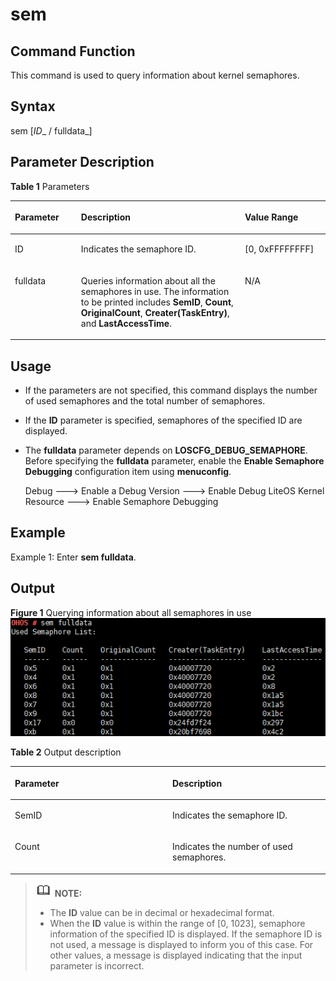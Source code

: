 # sem<a name="EN-US_TOPIC_0000001052810290"></a>

## Command Function<a name="section366714216619"></a>

This command is used to query information about kernel semaphores.

## Syntax<a name="section8833164614615"></a>

sem \[_ID__ / fulldata_\]

## Parameter Description<a name="section12809111019453"></a>

**Table  1**  Parameters

<a name="table438mcpsimp"></a>
<table><thead align="left"><tr id="row444mcpsimp"><th class="cellrowborder" valign="top" width="21%" id="mcps1.2.4.1.1"><p id="p446mcpsimp"><a name="p446mcpsimp"></a><a name="p446mcpsimp"></a><strong id="b1111222772019"><a name="b1111222772019"></a><a name="b1111222772019"></a>Parameter</strong></p>
</th>
<th class="cellrowborder" valign="top" width="52%" id="mcps1.2.4.1.2"><p id="p448mcpsimp"><a name="p448mcpsimp"></a><a name="p448mcpsimp"></a><strong id="b84871307209"><a name="b84871307209"></a><a name="b84871307209"></a>Description</strong></p>
</th>
<th class="cellrowborder" valign="top" width="27%" id="mcps1.2.4.1.3"><p id="p450mcpsimp"><a name="p450mcpsimp"></a><a name="p450mcpsimp"></a><strong id="b101742225281"><a name="b101742225281"></a><a name="b101742225281"></a>Value Range</strong></p>
</th>
</tr>
</thead>
<tbody><tr id="row451mcpsimp"><td class="cellrowborder" valign="top" width="21%" headers="mcps1.2.4.1.1 "><p id="p453mcpsimp"><a name="p453mcpsimp"></a><a name="p453mcpsimp"></a>ID</p>
</td>
<td class="cellrowborder" valign="top" width="52%" headers="mcps1.2.4.1.2 "><p id="p455mcpsimp"><a name="p455mcpsimp"></a><a name="p455mcpsimp"></a>Indicates the semaphore ID.</p>
</td>
<td class="cellrowborder" valign="top" width="27%" headers="mcps1.2.4.1.3 "><p id="p457mcpsimp"><a name="p457mcpsimp"></a><a name="p457mcpsimp"></a>[0, 0xFFFFFFFF]</p>
</td>
</tr>
<tr id="row458mcpsimp"><td class="cellrowborder" valign="top" width="21%" headers="mcps1.2.4.1.1 "><p id="p460mcpsimp"><a name="p460mcpsimp"></a><a name="p460mcpsimp"></a>fulldata</p>
</td>
<td class="cellrowborder" valign="top" width="52%" headers="mcps1.2.4.1.2 "><p id="p462mcpsimp"><a name="p462mcpsimp"></a><a name="p462mcpsimp"></a>Queries information about all the semaphores in use. The information to be printed includes <strong id="b20538161115251"><a name="b20538161115251"></a><a name="b20538161115251"></a>SemID</strong>, <strong id="b18465101411257"><a name="b18465101411257"></a><a name="b18465101411257"></a>Count</strong>, <strong id="b11825131802514"><a name="b11825131802514"></a><a name="b11825131802514"></a>OriginalCount</strong>, <strong id="b626012213257"><a name="b626012213257"></a><a name="b626012213257"></a>Creater(TaskEntry)</strong>, and <strong id="b1176182715258"><a name="b1176182715258"></a><a name="b1176182715258"></a>LastAccessTime</strong>.</p>
</td>
<td class="cellrowborder" valign="top" width="27%" headers="mcps1.2.4.1.3 "><p id="entry464mcpsimpp0"><a name="entry464mcpsimpp0"></a><a name="entry464mcpsimpp0"></a>N/A</p>
</td>
</tr>
</tbody>
</table>

## Usage<a name="section15935131220717"></a>

-   If the parameters are not specified, this command displays the number of used semaphores and the total number of semaphores.
-   If the  **ID**  parameter is specified, semaphores of the specified ID are displayed.
-   The  **fulldata**  parameter depends on  **LOSCFG\_DEBUG\_SEMAPHORE**. Before specifying the  **fulldata**  parameter, enable the  **Enable Semaphore Debugging**  configuration item using  **menuconfig**.

    Debug  ---\> Enable a Debug Version ---\> Enable Debug LiteOS Kernel Resource ---\> Enable Semaphore Debugging


## Example<a name="section79281818476"></a>

Example 1: Enter  **sem fulldata**.

## Output<a name="section1975118519456"></a>

**Figure  1**  Querying information about all semaphores in use<a name="fig18750181620222"></a>  
![](figures/querying-information-about-all-semaphores-in-use.png "querying-information-about-all-semaphores-in-use")

**Table  2**  Output description

<a name="table487mcpsimp"></a>
<table><thead align="left"><tr id="row492mcpsimp"><th class="cellrowborder" valign="top" width="50%" id="mcps1.2.3.1.1"><p id="p494mcpsimp"><a name="p494mcpsimp"></a><a name="p494mcpsimp"></a>Parameter</p>
</th>
<th class="cellrowborder" valign="top" width="50%" id="mcps1.2.3.1.2"><p id="p496mcpsimp"><a name="p496mcpsimp"></a><a name="p496mcpsimp"></a>Description</p>
</th>
</tr>
</thead>
<tbody><tr id="row497mcpsimp"><td class="cellrowborder" valign="top" width="50%" headers="mcps1.2.3.1.1 "><p id="p499mcpsimp"><a name="p499mcpsimp"></a><a name="p499mcpsimp"></a>SemID</p>
</td>
<td class="cellrowborder" valign="top" width="50%" headers="mcps1.2.3.1.2 "><p id="p501mcpsimp"><a name="p501mcpsimp"></a><a name="p501mcpsimp"></a>Indicates the semaphore ID.</p>
</td>
</tr>
<tr id="row502mcpsimp"><td class="cellrowborder" valign="top" width="50%" headers="mcps1.2.3.1.1 "><p id="p504mcpsimp"><a name="p504mcpsimp"></a><a name="p504mcpsimp"></a>Count</p>
</td>
<td class="cellrowborder" valign="top" width="50%" headers="mcps1.2.3.1.2 "><p id="p506mcpsimp"><a name="p506mcpsimp"></a><a name="p506mcpsimp"></a>Indicates the number of used semaphores.</p>
</td>
</tr>
</tbody>
</table>

>![](public_sys-resources/icon-note.gif) **NOTE:** 
>-   The  **ID**  value can be in decimal or hexadecimal format.
>-   When the  **ID**  value is within the range of \[0, 1023\], semaphore information of the specified ID is displayed. If the semaphore ID is not used, a message is displayed to inform you of this case. For other values, a message is displayed indicating that the input parameter is incorrect.

